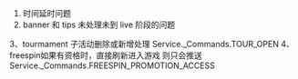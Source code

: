 1. 时间延时问题
2. banner 和 tips 未处理未到 live 阶段的问题



3、tourmament 子活动删除或新增处理 Service._Commands.TOUR_OPEN
4、freespin如果有资格时，直接刷新进入游戏 则只会推送 Service._Commands.FREESPIN_PROMOTION_ACCESS